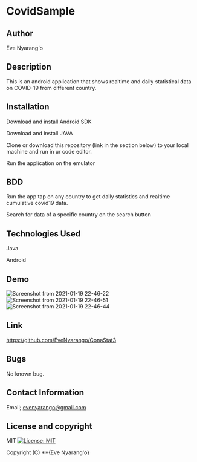 # CovidSample

## Author
Eve Nyarang'o

## Description
This is an android application that shows realtime and daily statistical data on COVID-19 from different country.

## Installation
Download and install Android SDK

Download and install JAVA

Clone or download this repository (link in the section below) to your local machine and run in ur code editor.

Run the application on the emulator

## BDD
Run the app tap on any country to get daily statistics and realtime cumulative covid19 data.

Search for data of a specific country on the search button


## Technologies Used
Java

Android

## Demo
![Screenshot from 2021-01-19 22-46-22](https://user-images.githubusercontent.com/70526252/105088193-9bd16c00-5aac-11eb-8863-8b59c3f01985.png)
![Screenshot from 2021-01-19 22-46-51](https://user-images.githubusercontent.com/70526252/105088159-9411c780-5aac-11eb-886b-ca1e7df11943.png)
![Screenshot from 2021-01-19 22-46-44](https://user-images.githubusercontent.com/70526252/105088206-a1c74d00-5aac-11eb-96d8-189cdf8f6535.png)


## Link

https://github.com/EveNyarango/ConaStat3


## Bugs
No known bug.

## Contact Information
 Email; evenyarango@gmail.com

 ## License and copyright
 MIT [![License: MIT](https://img.shields.io/badge/License-MIT-yellow.svg)](https://opensource.org/licenses/MIT)

Copyright (C) **{Eve Nyarang'o}
